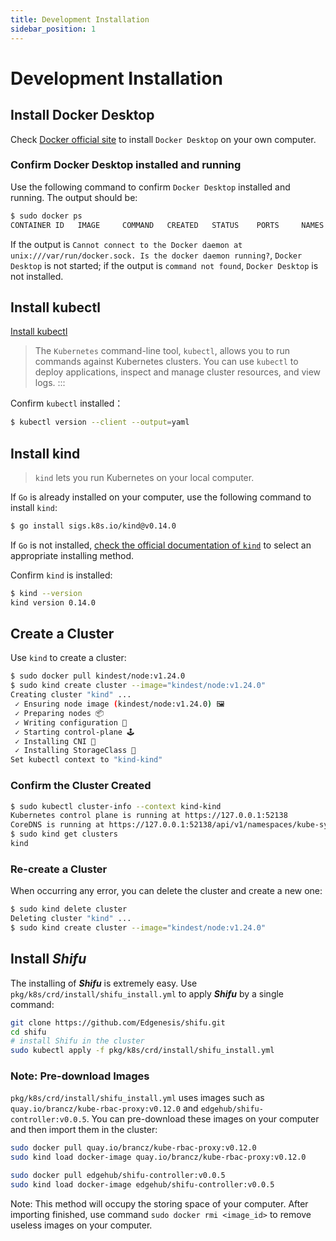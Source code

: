 ```yaml
---
title: Development Installation
sidebar_position: 1
---
```


# Development Installation

## Install Docker Desktop

Check [Docker official site](https://www.docker.com) to install `Docker Desktop` on your own computer.

### Confirm Docker Desktop installed and running

Use the following command to confirm `Docker Desktop` installed and running. The output should be:

```bash
$ sudo docker ps
CONTAINER ID   IMAGE     COMMAND   CREATED   STATUS    PORTS     NAMES
```

If the output is `Cannot connect to the Docker daemon at unix:///var/run/docker.sock. Is the docker daemon running?`, `Docker Desktop` is not started; if the output is `command not found`, `Docker Desktop` is not installed.

## Install kubectl

[Install kubectl](https://kubernetes.io/docs/tasks/tools/)

> The `Kubernetes` command-line tool, `kubectl`, allows you to run commands against Kubernetes clusters. You can use `kubectl` to deploy applications, inspect and manage cluster resources, and view logs.
:::

Confirm `kubectl` installed：

```bash
$ kubectl version --client --output=yaml
```

## Install kind

> `kind` lets you run Kubernetes on your local computer.

If `Go` is already installed on your computer, use the following command to install `kind`:

```bash
$ go install sigs.k8s.io/kind@v0.14.0
```

If `Go` is not installed, [check the official documentation of `kind`](https://kind.sigs.k8s.io/docs/user/quick-start#installation) to select an appropriate installing method.

Confirm `kind` is installed:

```bash
$ kind --version
kind version 0.14.0
```

## Create a Cluster

Use `kind` to create a cluster:

```bash
$ sudo docker pull kindest/node:v1.24.0
$ sudo kind create cluster --image="kindest/node:v1.24.0"
Creating cluster "kind" ...
 ✓ Ensuring node image (kindest/node:v1.24.0) 🖼
 ✓ Preparing nodes 📦
 ✓ Writing configuration 📜
 ✓ Starting control-plane 🕹️
 ✓ Installing CNI 🔌
 ✓ Installing StorageClass 💾
Set kubectl context to "kind-kind"
```

### Confirm the Cluster Created

```bash
$ sudo kubectl cluster-info --context kind-kind
Kubernetes control plane is running at https://127.0.0.1:52138
CoreDNS is running at https://127.0.0.1:52138/api/v1/namespaces/kube-system/services/kube-dns:dns/proxy
$ sudo kind get clusters
kind
```

### Re-create a Cluster

When occurring any error, you can delete the cluster and create a new one:

```bash
$ sudo kind delete cluster
Deleting cluster "kind" ...
$ sudo kind create cluster --image="kindest/node:v1.24.0"
```

## Install ***Shifu***

The installing of ***Shifu*** is extremely easy. Use `pkg/k8s/crd/install/shifu_install.yml` to apply ***Shifu*** by a single command:

```bash
git clone https://github.com/Edgenesis/shifu.git
cd shifu
# install Shifu in the cluster
sudo kubectl apply -f pkg/k8s/crd/install/shifu_install.yml
```

### Note: Pre-download Images

`pkg/k8s/crd/install/shifu_install.yml` uses images such as `quay.io/brancz/kube-rbac-proxy:v0.12.0` and `edgehub/shifu-controller:v0.0.5`. You can pre-download these images on your computer and then import them in the cluster:

```bash
sudo docker pull quay.io/brancz/kube-rbac-proxy:v0.12.0
sudo kind load docker-image quay.io/brancz/kube-rbac-proxy:v0.12.0

sudo docker pull edgehub/shifu-controller:v0.0.5
sudo kind load docker-image edgehub/shifu-controller:v0.0.5
```

Note: This method will occupy the storing space of your computer. After importing finished, use command `sudo docker rmi <image_id>` to remove useless images on your computer.
